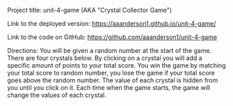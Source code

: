 Project title: unit-4-game (AKA "Crystal Collector Game")

Link to the deployed version: https://aaanderson1.github.io/unit-4-game/

Link to the code on GitHub: https://github.com/aaanderson1/unit-4-game

Directions: You will be given a random number at the start of the game. There are four crystals below. By clicking on a crystal you will add a specific amount of points to your total score. You win the game by matching your total score to random number, you lose the game if your total score goes above the random number. The value of each crystal is hidden from you until you click on it. Each time when the game starts, the game will change the values of each crystal.